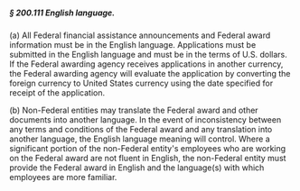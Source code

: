 ##### § 200.111 English language. #####

(a) All Federal financial assistance announcements and Federal award information must be in the English language. Applications must be submitted in the English language and must be in the terms of U.S. dollars. If the Federal awarding agency receives applications in another currency, the Federal awarding agency will evaluate the application by converting the foreign currency to United States currency using the date specified for receipt of the application.

(b) Non-Federal entities may translate the Federal award and other documents into another language. In the event of inconsistency between any terms and conditions of the Federal award and any translation into another language, the English language meaning will control. Where a significant portion of the non-Federal entity's employees who are working on the Federal award are not fluent in English, the non-Federal entity must provide the Federal award in English and the language(s) with which employees are more familiar.